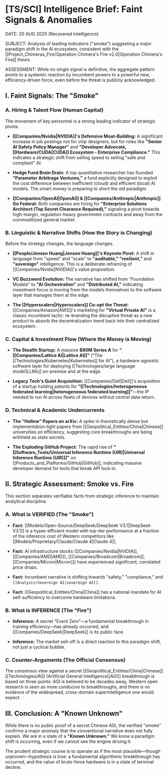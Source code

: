 # [TS/SCI] Intelligence Brief: Faint Signals & Anomalies

DATE: 20 AUG 2025 (Recovered Intelligence)

SUBJECT: Analysis of leading indicators ("smoke") suggesting a major paradigm shift in the AI ecosystem, consistent with the [[Project_Chimeras_Fire/Operation Chimera's Fire v2.0|Operation Chimera's Fire]] thesis.

ASSESSMENT: While no single signal is definitive, the aggregate pattern points to a systemic reaction by incumbent powers to a powerful new, efficiency-driven force, even before the threat is publicly acknowledged.

## **I. Faint Signals: The "Smoke"**

### **A. Hiring & Talent Flow (Human Capital)**

The movement of key personnel is a strong leading indicator of strategic pivots.

- **[[Companies/Nvidia|NVIDIA]]'s Defensive Moat-Building:** A significant increase in job postings not for chip designers, but for roles like **"Senior AI Safety Policy Manager"** and **"Developer Advocate, [[Hardware/CUDA|CUDA]] Ecosystem - Enterprise Compliance."** This indicates a strategic shift from selling speed to selling "safe and compliant" AI.
    
- **Hedge Fund Brain Drain:** A top quantitative researcher has founded **"Parameter Arbitrage Ventures,"** a fund explicitly designed to exploit the cost difference between inefficient (cloud) and efficient (local) AI models. The smart money is preparing to short the old paradigm.
    
- **[[Companies/OpenAI|OpenAI]] & [[Companies/Anthropic|Anthropic]] Go Federal:** Both companies are hiring for **"Enterprise Solutions Architect (Top Secret Clearance Required),"** signaling a pivot towards high-margin, regulation-heavy government contracts and away from the commoditized general market.
    

### **B. Linguistic & Narrative Shifts (How the Story is Changing)**

Before the strategy changes, the language changes.

- **[[People/Jensen Huang|Jensen Huang]]'s Keynote Pivot:** A shift in language from "speed" and "scale" to **"auditable," "resilient,"** and **"sovereign"** intelligence. This is a deliberate reframing of [[Companies/Nvidia|NVIDIA]]'s value proposition.
    
- **VC Buzzword Evolution:** The narrative has shifted from "Foundation Models" to **"AI Orchestration"** and **"Distributed AI,"** indicating investment focus is moving from the models themselves to the software layer that manages them at the edge.
    
- **The [[Hyperscalers|Hyperscalers]] Co-opt the Threat:** [[Companies/Amazon|AWS]]'s marketing for **"Virtual Private AI"** is a classic incumbent tactic: re-branding the disruptive threat as a new product to absorb the decentralization trend back into their centralized ecosystem.
    

### **C. Capital & Investment Flow (Where the Money is Moving)**

- **The Stealth Startup:** A massive **$80M Series A** for **"[[Companies/Lattice AI|Lattice AI]]"** ("The [[Technologies/Kubernetes|Kubernetes]] for AI"), a hardware-agnostic software layer for deploying [[Technologies/large language model|LLMs]] on-premise and at the edge.
    
- **Legacy Tech's Quiet Acquisition:** [[Companies/Dell|Dell]]'s acquisition of a startup holding patents for **"[[Technologies/heterogeneous federated learning|heterogeneous federated learning]]"**—the IP needed to run AI across fleets of devices without central data return.
    

### **D. Technical & Academic Undercurrents**

- **The "Hollow" Papers on arXiv:** A spike in theoretically dense but implementation-light papers from [[Geopolitical_Entities/China|Chinese]] universities on efficiency, suggesting core breakthroughs are being withheld as state secrets.
    
- **The Exploding GitHub Project:** The rapid rise of **"[[Software_Tools/Universal Inference Runtime (UIR)|Universal Inference Runtime (UIR)]]"** on [[Products_and_Platforms/GitHub|GitHub]], indicating massive developer demand for tools that break API lock-in.
    

## **II. Strategic Assessment: Smoke vs. Fire**

This section separates verifiable facts from strategic inference to maintain analytical discipline.

### **A. What is VERIFIED (The "Smoke")**

- **Fact:** [[Models/Open-Source/DeepSeek/DeepSeek V3.1|DeepSeek V3.1]] is a hyper-efficient model with top-tier performance at a fraction of the inference cost of Western competitors like [[Models/Proprietary/Claude/Claude 4|Claude 4]].
    
- **Fact:** AI infrastructure stocks ([[Companies/Nvidia|NVIDIA]], [[Companies/AMD|AMD]], [[Companies/Broadcom|Broadcom]], [[Companies/Micron|Micron]]) have experienced significant, correlated price drops.
    
- **Fact:** Incumbent narrative is shifting towards "safety," "compliance," and `[[Analysis/Sovereign AI|sovereign AI]]`.
    
- **Fact:** [[Geopolitical_Entities/China|China]] has a national mandate for AI self-sufficiency to overcome hardware limitations.
    

### **B. What is INFERENCE (The "Fire")**

- **Inference:** A secret "Event Zero"—a fundamental breakthrough in training efficiency—has already occurred, and [[Companies/DeepSeek|DeepSeek]] is its public face.
    
- **Inference:** The market sell-off is a direct reaction to this paradigm shift, not just a cyclical bubble.
    

### **C. Counter-Arguments (The Official Consensus)**

The consensus view against a secret [[Geopolitical_Entities/China|Chinese]] [[Technologies/AGI (Artificial General Intelligence)|AGI]] breakthrough is based on three points: AGI is believed to be decades away, Western open research is seen as more conducive to breakthroughs, and there is no evidence of the widespread, cross-domain superintelligence one would expect.

## **III. Conclusion: A "Known Unknown"**

While there is no public proof of a secret Chinese AGI, the verified "smoke" confirms a major anomaly that the conventional narrative does not fully explain. We are in a state of a **"Known Unknown."** We know a paradigm shift is occurring, even if we cannot see the engine driving it.

The prudent strategic course is to operate as if the most plausible—though unproven—hypothesis is true: a fundamental algorithmic breakthrough has occurred, and the value of brute-force hardware is in a state of terminal decline.